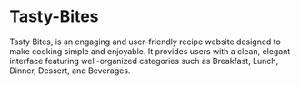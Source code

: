 # Tasty-Bites
Tasty Bites, is an engaging and user-friendly recipe website designed to make cooking simple and enjoyable. It provides users with a clean, elegant interface featuring well-organized categories such as Breakfast, Lunch, Dinner, Dessert, and Beverages.
